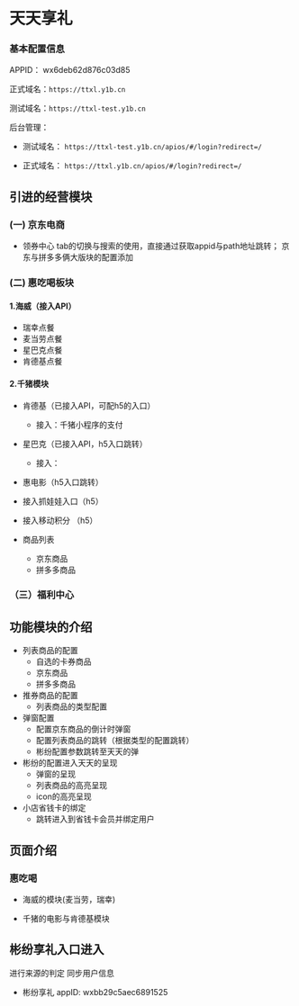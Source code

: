# 天天享礼
### 基本配置信息
APPID： wx6deb62d876c03d85

正式域名：`https://ttxl.y1b.cn`

测试域名：`https://ttxl-test.y1b.cn`

后台管理：

- 测试域名： `https://ttxl-test.y1b.cn/apios/#/login?redirect=/`

- 正式域名： `https://ttxl.y1b.cn/apios/#/login?redirect=/`

## 引进的经营模块

### (一) 京东电商

- 领券中心
tab的切换与搜索的使用，直接通过获取appid与path地址跳转；
京东与拼多多俩大版块的配置添加

### (二) 惠吃喝板块

#### 1.海威（接入API）
 - 瑞幸点餐
 - 麦当劳点餐
 - 星巴克点餐
 - 肯德基点餐
#### 2.千猪模块

- 肯德基（已接入API，可配h5的入口）
    - 接入：千猪小程序的支付
- 星巴克（已接入API，h5入口跳转）
    - 接入：
- 惠电影（h5入口跳转）
- 接入抓娃娃入口（h5）
- 接入移动积分 （h5）

- 商品列表
    - 京东商品
    - 拼多多商品

### （三）福利中心

## 功能模块的介绍
 - 列表商品的配置
    - 自选的卡券商品
    - 京东商品
    - 拼多多商品
 - 推券商品的配置
    - 列表商品的类型配置
 - 弹窗配置
    - 配置京东商品的倒计时弹窗
    - 配置列表商品的跳转（根据类型的配置跳转）
    - 彬纷配置参数跳转至天天的弹
 - 彬纷的配置进入天天的呈现
    - 弹窗的呈现
    - 列表商品的高亮呈现
    - icon的高亮呈现
 - 小店省钱卡的绑定
    - 跳转进入到省钱卡会员并绑定用户
## 页面介绍

### 惠吃喝

- 海威的模块(麦当劳，瑞幸)

- 千猪的电影与肯德基模块

## 彬纷享礼入口进入

进行来源的判定 同步用户信息

- 彬纷享礼 appID: wxbb29c5aec6891525
